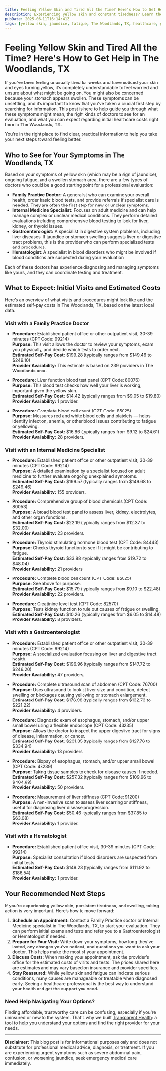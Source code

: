 ```yaml
---
title: Feeling Yellow Skin and Tired All the Time? Here's How to Get Help in The Woodlands, TX
description: Experiencing yellow skin and constant tiredness? Learn the next steps, who to see, and expected costs in The Woodlands, TX.
pubDate: 2025-06-11T16:14:41Z
tags: [yellow skin, jaundice, fatigue, The Woodlands, TX, healthcare, gastroenterology, internal medicine, family practice]
---
```


# Feeling Yellow Skin and Tired All the Time? Here's How to Get Help in The Woodlands, TX

If you’ve been feeling unusually tired for weeks and have noticed your skin and eyes turning yellow, it’s completely understandable to feel worried and unsure about what might be going on. You might also be concerned because your stomach appears swollen. These symptoms can be unsettling, and it’s important to know that you’ve taken a crucial first step by searching for information. This post is here to help guide you through what these symptoms might mean, the right kinds of doctors to see for an evaluation, and what you can expect regarding initial healthcare costs right here in The Woodlands, TX.

You’re in the right place to find clear, practical information to help you take your next steps toward feeling better.

## Who to See for Your Symptoms in The Woodlands, TX

Based on your symptoms of yellow skin (which may be a sign of jaundice), ongoing fatigue, and a swollen stomach area, there are a few types of doctors who could be a good starting point for a professional evaluation:

- **Family Practice Doctor:** A generalist who can examine your overall health, order basic blood tests, and provide referrals if specialist care is needed. They are often the first stop for new or unclear symptoms.
- **Internal Medicine Specialist:** Focuses on adult medicine and can help manage complex or unclear medical conditions. They perform detailed evaluations including comprehensive blood testing to look for liver, kidney, or thyroid issues.
- **Gastroenterologist:** A specialist in digestive system problems, including liver diseases. If jaundice or stomach swelling suggests liver or digestive tract problems, this is the provider who can perform specialized tests and procedures.
- **Hematologist:** A specialist in blood disorders who might be involved if blood conditions are suspected during your evaluation.

Each of these doctors has experience diagnosing and managing symptoms like yours, and they can coordinate testing and treatment.

## What to Expect: Initial Visits and Estimated Costs

Here’s an overview of what visits and procedures might look like and the estimated self-pay costs in The Woodlands, TX, based on the latest local data.

### Visit with a Family Practice Doctor

- **Procedure:** Established patient office or other outpatient visit, 30-39 minutes (CPT Code: 99214)  
  **Purpose:** This visit allows the doctor to review your symptoms, exam you physically, and decide which tests to order next.  
  **Estimated Self-Pay Cost:** $199.28 (typically ranges from $149.46 to $249.10)  
  **Provider Availability:** This estimate is based on 239 providers in The Woodlands area.

- **Procedure:** Liver function blood test panel (CPT Code: 80076)  
  **Purpose:** This blood test checks how well your liver is working, important given the yellow skin.  
  **Estimated Self-Pay Cost:** $14.42 (typically ranges from $9.05 to $19.80)  
  **Provider Availability:** 1 provider.

- **Procedure:** Complete blood cell count (CPT Code: 85025)  
  **Purpose:** Measures red and white blood cells and platelets — helps identify infection, anemia, or other blood issues contributing to fatigue or yellowing.  
  **Estimated Self-Pay Cost:** $16.86 (typically ranges from $9.12 to $24.61)  
  **Provider Availability:** 28 providers.

### Visit with an Internal Medicine Specialist

- **Procedure:** Established patient office or other outpatient visit, 30-39 minutes (CPT Code: 99214)  
  **Purpose:** A detailed examination by a specialist focused on adult medicine to further evaluate ongoing unexplained symptoms.  
  **Estimated Self-Pay Cost:** $199.57 (typically ranges from $149.68 to $249.46)  
  **Provider Availability:** 155 providers.

- **Procedure:** Comprehensive group of blood chemicals (CPT Code: 80053)  
  **Purpose:** A broad blood test panel to assess liver, kidney, electrolytes, and other organ functions.  
  **Estimated Self-Pay Cost:** $22.19 (typically ranges from $12.37 to $32.00)  
  **Provider Availability:** 23 providers.

- **Procedure:** Thyroid stimulating hormone blood test (CPT Code: 84443)  
  **Purpose:** Checks thyroid function to see if it might be contributing to fatigue.  
  **Estimated Self-Pay Cost:** $33.88 (typically ranges from $19.72 to $48.04)  
  **Provider Availability:** 21 providers.

- **Procedure:** Complete blood cell count (CPT Code: 85025)  
  **Purpose:** See above for purpose.  
  **Estimated Self-Pay Cost:** $15.79 (typically ranges from $9.10 to $22.48)  
  **Provider Availability:** 22 providers.

- **Procedure:** Creatinine level test (CPT Code: 82570)  
  **Purpose:** Tests kidney function to rule out causes of fatigue or swelling.  
  **Estimated Self-Pay Cost:** $10.26 (typically ranges from $6.05 to $14.48)  
  **Provider Availability:** 8 providers.

### Visit with a Gastroenterologist

- **Procedure:** Established patient office or other outpatient visit, 30-39 minutes (CPT Code: 99214)  
  **Purpose:** A specialized evaluation focusing on liver and digestive tract health.  
  **Estimated Self-Pay Cost:** $196.96 (typically ranges from $147.72 to $246.20)  
  **Provider Availability:** 47 providers.

- **Procedure:** Complete ultrasound scan of abdomen (CPT Code: 76700)  
  **Purpose:** Uses ultrasound to look at liver size and condition, detect swelling or blockages causing yellowing or stomach enlargement.  
  **Estimated Self-Pay Cost:** $176.98 (typically ranges from $132.73 to $221.22)  
  **Provider Availability:** 4 providers.

- **Procedure:** Diagnostic exam of esophagus, stomach, and/or upper small bowel using a flexible endoscope (CPT Code: 43235)  
  **Purpose:** Allows the doctor to inspect the upper digestive tract for signs of disease, inflammation, or cancer.  
  **Estimated Self-Pay Cost:** $231.35 (typically ranges from $127.76 to $334.94)  
  **Provider Availability:** 13 providers.

- **Procedure:** Biopsy of esophagus, stomach, and/or upper small bowel (CPT Code: 43239)  
  **Purpose:** Taking tissue samples to check for disease causes if needed.  
  **Estimated Self-Pay Cost:** $257.32 (typically ranges from $109.96 to $404.68)  
  **Provider Availability:** 50 providers.

- **Procedure:** Measurement of liver stiffness (CPT Code: 91200)  
  **Purpose:** A non-invasive scan to assess liver scarring or stiffness, useful for diagnosing liver disease progression.  
  **Estimated Self-Pay Cost:** $50.46 (typically ranges from $37.85 to $63.08)  
  **Provider Availability:** 1 provider.

### Visit with a Hematologist

- **Procedure:** Established patient office visit, 30-39 minutes (CPT Code: 99214)  
  **Purpose:** Specialist consultation if blood disorders are suspected from initial tests.  
  **Estimated Self-Pay Cost:** $149.23 (typically ranges from $111.92 to $186.54)  
  **Provider Availability:** 1 provider.

## Your Recommended Next Steps

If you’re experiencing yellow skin, persistent tiredness, and swelling, taking action is very important. Here’s how to move forward:

1. **Schedule an Appointment:** Contact a Family Practice doctor or Internal Medicine specialist in The Woodlands, TX, to start your evaluation. They can perform initial exams and tests and refer you to a Gastroenterologist or Hematologist if needed.
2. **Prepare for Your Visit:** Write down your symptoms, how long they’ve lasted, any changes you’ve noticed, and questions you want to ask your doctor. This helps make the most of your appointment.
3. **Discuss Costs:** When making your appointment, ask the provider’s office for the estimated costs of visits and tests. The prices shared here are estimates and may vary based on insurance and provider specifics.
4. **Stay Reassured:** While yellow skin and fatigue can indicate serious conditions, many causes are manageable or treatable when diagnosed early. Seeing a healthcare professional is the best way to understand your health and get the support you need.

### Need Help Navigating Your Options?

Finding affordable, trustworthy care can be confusing, especially if you're uninsured or new to the system. That's why we built [Transparent Health](https://transparenthealth.ai): a tool to help you understand your options and find the right provider for your needs.

---

**Disclaimer:** This blog post is for informational purposes only and does not substitute for professional medical advice, diagnosis, or treatment. If you are experiencing urgent symptoms such as severe abdominal pain, confusion, or worsening jaundice, seek emergency medical care immediately.